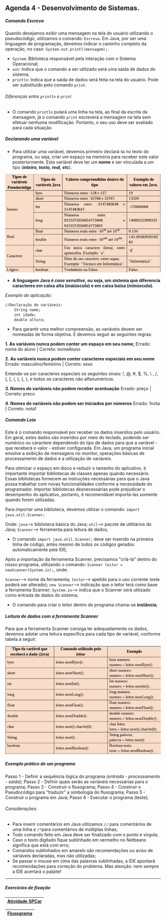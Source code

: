 ## Agenda 4 - Desenvolvimento de Sistemas.

##### Comando Escreva
Quando desejamos exibir uma mensagem na tela do usuário utilizando o pseudocódigo, utilizamos o comando: `Escreva`. Em Java, por ser uma linguagem de programação, devemos indicar o caminho completo da operação, no caso: `System.out.printl(mensagem);`.

- `System`: Biblioteca responsável pela interação com o Sistema Operacional;
- `out`: Indica que o comando a ser utilizado será uma saída de dados do sistema;
- `println`: Indica que a saída de dados será feita na tela do usuário. Pode ser substituído pelo comando `print`. 

###### Diferenças entre `println` e `print`
- O comando `println` pulará uma linha na tela, ao final da escrita da mensagem, já o comando `print` escreverá a mensagem na tela sem efetuar nenhuma modificação. Portanto, o seu uso deve ser avaliado para cada situação. 

##### Declarando uma variável
-  Para utilizar uma variável, devemos primeiro declará-la no texto do programa, ou seja, criar um espaço na memória para receber este valor posteriormente. Esta variável deve ter um **nome** e ser vinculada a um tipo (***inteiro, texto, real, etc***).

<div align="center">

<img src="img/declaracao variaveis.png">

</div>

- **A linguagem Java é _case sensitive_, ou seja, um sistema que diferencia caracteres em caixa alta (maiúsculo) e em caixa baixa (minúsculo).**

_Exemplo de aplicação:_
```
//Declaração de variáveis:
    String nome;
    int idade;
    double altura;
```

- Para garantir uma melhor compreensão, as variáveis devem ser nomeadas de forma objetiva. E devemos seguir as seguintes regras:

**1. As variáveis nunca podem conter um espaço em seu nome;**
    Errado: nome do aluno  | Correto: nomeAluno
    
**2. As variáveis nunca podem conter caracteres especiais em seu nome**
    Errado: masculino/feminino  |  Correto: sexo
    
Entende-se por caracteres especiais os seguintes sinais: !, @, #, $, %, \ , /, ], [, (, ), {, }, e todos os caracteres não alfanuméricos.
    
**3. Nomes de variáveis não podem receber acentuação**
    Errado: preço  |  Correto: preco

**4. Nomes de variáveis não podem ser iniciados por números**
    Errado: 1nota  |  Correto: nota1

##### Comando Leia
Este é o comando responsável por receber os dados inseridos pelo usuário. 
Em geral, estes dados são inseridos por meio do teclado, podendo ser numérico ou caractere dependendo do tipo de dados para que a variável - que receberá o valor - estiver configurada.
Em Java, um programa inicial envolve a exibição de mensagens no monitor, operações básicas de processamento de dados e a utilização de variáveis.

Para otimizar o espaço em disco e reduzir o tamanho do aplicativo, é importante importar bibliotecas de classes apenas quando necessário. Essas bibliotecas fornecem as instruções necessárias para que o Java possa trabalhar com novas funcionalidades conforme a necessidade do programador. Importar bibliotecas desnecessárias pode prejudicar o desempenho do aplicativo, portanto, é recomendável importá-las somente quando forem utilizadas.

Para importar uma biblioteca, devemos utilizar o comando:
`import java.util.Scanner;`

Onde:
`java`--> biblioteca básica do Java;
`util`--> pacote de utilitários do Java;
`Scanner`--> ferramenta para leitura de dados;

- O comando `import java.util.Scanner;` deve ser inserido na primeira linha de código, antes mesmo de todos os códigos gerados automaticamente pela IDE;

Após a importação da ferramenta Scanner, precisamos "criá-la" dentro do nosso programa, utilizando o comando: `Scanner leitor = newScanner(System.in);`, onde:

`Scanner`--> nome da ferramenta;
`leitor`--> apelido para o uso corrente (este poderá ser alterado);
`new Scanner`--> indicação que o leitor terá como base a ferramenta Scanner;
`System.in`--> indica que o Scanner será utilizado como entrada de dados do sistema;

- O comando para criar o leitor dentro do programa chama-se **instância**;

##### Leitura de dados com a ferramenta Scanner

Para que a ferramenta Scanner consiga ler adequadamente os dados, devemos adotar uma leitura específica para cada tipo de variável, conforme tabela a seguir:

<div align="center">

<img src="img/tabela Scanner tipo variavel.png">

</div>

##### Exemplo prático de um programa
Passo 1 - Definir a sequência lógica do programa *(entrada - processamento - saída)*;
Passo 2 - Definir quais serão as variáveis necessárias para o programa;
Passo 3 - Construir o fluxograma;
Passo 4 - Construir o Pseudocódigo para "traduzir" a simbologia do fluxograma;
Passo 5 - Construir o programa em Java;
Passo 6 - Executar o programa (teste);

###### Considerações:
- Para inserir comentários em Java utilizamos `//` para comentários de uma linha e `/*`para comentários de múltiplas linhas;
- Todo comando feito em Java deve ser finalizado com o ponto e vírgula;
- Caso o texto digitado fique sublinhado em vermelho no Netbeans significa que está com erro;
- Comandos sublinhados em amarelo são recomendações ou aviso de variáveis declaradas, mas não utilizadas;
- Se passar o mouse em cima das palavras sublinhadas, a IDE apontará recomendações para correção do problema. Mas atenção: nem sempre a IDE acertará o palpite!

---

##### Exercícios de fixação

| [Atividade SPCar](https://github.com/SabrinaLima94/AgendasDSI_ETEC/blob/main/Agenda%204/SPCar/src/SPCar.java) |
| ----------------------- |

| [Fluxograma](https://github.com/SabrinaLima94/AgendasDSI_ETEC/blob/main/Agenda%204/fluxograma_SPCar.pdf) |
| ----------------------- |